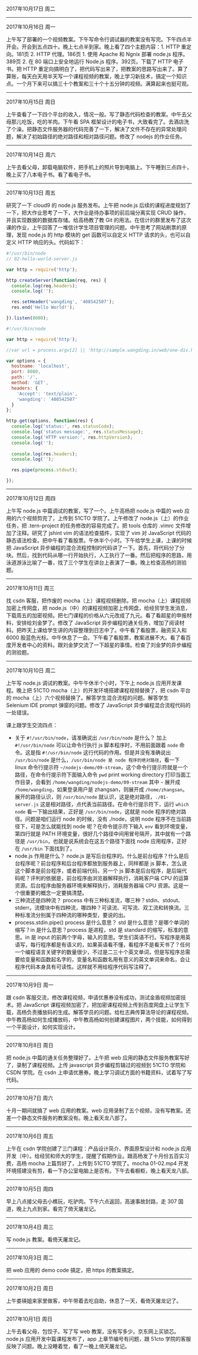 2017年10月17日 周二


---
2017年10月16日 周一

上午写了部署的一个视频教案。下午写命令行调试器的教案没有写完。下午四点半开会。开会到五点四十。晚上七点半到家。晚上看了四个主题内容：1. HTTP 重定向。181页 2. HTTP 代理。186页 1. 使用 Apache 和 Ngnix 部署 node.js 程序。389页 2. 在 80 端口上安全地运行 Node.js 程序。392页。下载了 HTTP 电子书。把 HTTP 重定向搞明白了，把代码写出来了，把教案的思路写出来了。算了算账，每天白天用半天写一个课程视频的教案，晚上学习新技术，搞定一个知识点。一个月下来可以搞三十个教案和三十个十五分钟的视频。满算起来也挺可观。

---
2017年10月15日 周日

上午查看了一下四个平台的收入，情况一般。写了静态代码检查的教案。中午去父母那儿吃饭，吃的羊肉。下午看 SPA 框架设计的电子书，大致看完了。去酒店洗了个澡。把静态文件服务器的代码完善了一下，解决了文件不存在的异常处理问题，解决了初始路径的绝对路径和相对路径问题。修改了 nodejs 的作业任务。

---
2017年10月14日 周六

上午去看父母，卸载电脑软件，把手机上的照片导到电脑上。下午睡到三点四十，晚上买了八本电子书。看了看电子书。

---
2017年10月13日 周五

研究了一下 cloud9 的 node.js 服务发布。上午把 node.js 后续的课程进度规划了一下，把大作业思考了一下，大作业是待办事项的前后端分离实现 CRUD 操作，并且实现数据的数据库存储。给高杨教了教 Git 的用法。在信计的群里发布了这次课的作业，上午回答了一堆信计学生项目管理的问题。中午思考了网站刷票的原理，发现 node.js 的 http 模块的 get 函数可以自定义 HTTP 请求的头，也可以自定义 HTTP 响应的头。代码如下：

```javascript
#!/usr/bin/node
// 02-hello-world-server.js

var http = require('http');

http.createServer(function(req, res) {
  console.log(req.headers);
  console.log('');

  res.setHeader('wangding', '408542507');
  res.end('Hello World!');

}).listen(8080);
```

```javascript
#!/usr/bin/node

var http = require('http');

//var url = process.argv[2] || 'http://sample.wangding.in/web/one-div.html';

var options = {
  hostname: 'localhost',
  port: 8080,
  path: '/',
  method: 'GET',
  headers: {
    'Accept': 'text/plain',
    'wangding': '408542507'
  } 
};

http.get(options, function(res) {
  console.log('status:', res.statusCode);
  console.log('status message:', res.statusMessage);
  console.log('HTTP version:', res.httpVersion);
  console.log('');
  
  console.log(res.headers);
  console.log('');

  res.pipe(process.stdout);

});
```

---
2017年10月12日 周四

上午写 node.js 中篇调试的教案，写了一个。上午高杨把 node.js 中篇的 web 应用的六个视频剪完了，上传到 51CTO 学院了。上午修改了 node.js（上）的作业任务，把 .tern-project 的任务修改的容易完成了。把 tools 仓库的 .vimrc 文件增加了注释。研究了 jshint vim 的语法检查插件，实现了 vim 对 JavaScript 代码的静态语法检查。把中午看了看股票。午休半个小时。下午给学生上课，上课的时候把 JavaScript 异步编程的混合流程控制的代码讲了一下。首先，将代码分了分块。然后，找到代码从哪一行开始执行，人工执行了一番。然后把程序的思路，用泳道游泳比喻了一番，找了三个学生在讲台上表演了一番。晚上检查高杨的测验题。

---
2017年10月11日 周三

找 csdn 客服，把作废的 mocha（上）课程视频删除。把 mocha（上）课程视频加密上传网盘，把 node.js（中）的课程视频加密上传网盘，给经贸学生发消息，下载周五的加密视频。把七门课程的价格从六元改成了九元。看了看超星的申报材料，安排给刘金梦了。修改了 JavaScript 异步编程的通关任务，增加了阅读材料。把昨天上课给学生讲的内容整理到日志中了。中午看了看股票，融资买入和 6000 股蓝色光标。中午休息了一会。下午看了看股票，教案进展不大。看了看百度开发者中心的资料。跟刘金梦交流了一下超星的事情。检查了刘金梦的异步编程的测验题。

---
2017年10月10日 周二

上午写 node.js 调试的教案。中午午休半个小时，下午上 node.js 应用开发课程。晚上把 51CTO mocha（上）的开发环境搭建课程视频替换了，把 csdn 平台的 mocha（上）六个视频替换了。解答学生混合流程的问题。解答学生 Selenium IDE prompt 弹窗的问题。修改了 JavaScript 异步编程混合流程代码的一处错误。

课上跟学生交流四点：
- 关于 `#!/usr/bin/node`，请准确说出 `/usr/bin/node` 是什么？
  加上 `#!/usr/bin/node` 可以让命令行执行 js 脚本程序时，不用前面跟着 `node` 命令。这是指 `#!/usr/bin/node` 这行代码的作用。但是并没有准确说出 `/usr/bin/node` 是什么，`/usr/bin/node 是 node 程序的绝对路径`，看一下 linux 命令行提示符 `~/nodejs-demo/09-stream`，这个命令行提示符就是一个路径，在命令行提示符下面输入命令 `pwd` print working directory 打印当面工作目录，会看到 `/home/wangding/nodejs-demo/09-stream` 其中 `~` 展开成 `/home/wangding`，如果登录用户是 zhangsan，则展开成 `/home/zhangsan`。展开的路径认识，则 `/usr/bin/node` 就认识，这是绝对路径，`./01-server.js` 这是相对路径，点代表当前路径。在命令行提示符下，运行 `which node` 看一下输出结果，正好是 `/usr/bin/node`，这就是 node 程序的绝对路径。问题是咱们运行 node 的时候，没有 ./node，说明 node 程序不在当前路径下，可是怎么就能找到 node 呢？在命令提示符下输入 `env` 看到环境变量，第四行就是 PATH 环境变量，很好几个路径中间用冒号隔开，其中就有一个路径是 `/usr/bin`，也就是说系统会在这五个路径下面找 node 应用程序，正好在 `/usr/bin` 下面找到了。
- node.js 作用是什么？
  node.js 是写后台程序的。什么是前台程序？什么是后台程序呢？前台程序和后台程序都放到服务器上，同样都是 js 脚本，怎么说这个脚本是前台程序，或者前端代码，另一个 js 脚本是后台程序，是后端代码呢？评判的依据是，前台程序由浏览器解释执行，消耗客户端 CPU 的运算资源。后台程序由服务器环境来解释执行，消耗服务器端 CPU 资源。这是一个很重要的概念一定要搞清楚。
- 三种流还是四种流？
  process 中有三种标准流，哪三种？stdin、stdout、stderr。流模块中有四种流，哪四种？可读流、可写流、双工流和转换流。三种标准流分别属于四种流的哪种类型，要说的出。
- process.stdin.pipe() process 是什么意思？
  std 是什么意思？是哪个单词的缩写？in 是什么意思？process 是进程，std 是 standard 的缩写，标准的意思。in 是 input 的前两个字母，输入的意思。学生们英语不行。写程序是用英语写，每行程序都是有语义的，如果英语看不懂，看程序不是看天书了？任何一个编程语言关键字的数量很少，不过是二三十个英文单词，但是写程序总需要给变量和函数起名字的，变量名和函数名用有意义的英文单词来命名，会让程序代码本身具有可读性。这样就不用给程序代码写注释了。

---
2017年10月9日 周一

跟 csdn 客服交流，修改课程视频，申请优惠券没有成功，测试金盾视频加密技术。把 JavaScript 课程视频加密了，把加密课程视频上传到百度网盘上让学生下载，高杨负责播放码的生成。解答学员的问题。给杜志典传算法导论的课程视频。中午教高杨如何生成播放码，中午教高杨如何创建课程图片，两个技能，如何得到一个平面设计，如何实现设计。

---
2017年10月8日 周日

把 node.js 中篇的通关任务整理好了。上午把 web 应用的静态文件服务教案写好了，录制了课程视频。上传 javascript 异步编程剪辑过的视频到 51CTO 学院和 CSDN 学院。在 csdn 上申请优惠券。晚上学习调试方面的书籍资料，试着写了写代码。

---
2017年10月7日 周六

十月一期间就搞了 web 应用的教案。web 应用录制了五个视频，没有写教案。还差一个静态文件服务的教案没有。晚上看天龙八部了。

---
2017年10月6日 周五

上午在 csdn 学院创建了三门课程：产品设计简介、界面原型设计和 node.js 应用开发（中）。给经贸和师大的学生，提醒了假期作业。跟高杨发了十月份五百实习费，高杨 mocha 上篇剪好了，上传到 51CTO 学院了。mocha 01-02.mp4 开发环境搭建没有剪，看一下办公室电脑上是否有。下午去看橱柜，晚上看天龙八部。

---
2017年10月5日 周四

早上八点接父母去小樵玩，吃驴肉。下午六点返回，高速事故封路，走 307 国道，晚上九点到家。看完了倚天屠龙记。

---
2017年10月4日 周三

写 node.js 教案。看倚天屠龙记。

---
2017年10月3日 周二

把 web 应用的 demo code 搞定，把 https 的教案搞定。

---
2017年10月2日 周日

上午娄瑛姐来家里做客，中午带着去吃自助，休息了一天，看倚天屠龙记了。

---
2017年10月1日 周日

上午去看父母，包饺子。写了写 web 教案，没有写多少。京东网上买锁芯。node.js 应用开发中篇课程发布了，app 上章节编号有问题，跟 51cto 学院的客服反映了问题。晚上没睡着觉，看了一晚上倚天屠龙记。
